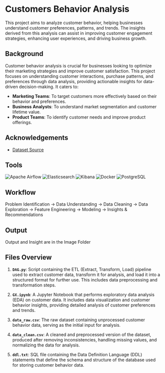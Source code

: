 # Customers Behavior Analysis

This project aims to analyze customer behavior, helping businesses understand customer preferences, patterns, and trends. The insights derived from this analysis can assist in improving customer engagement strategies, enhancing user experiences, and driving business growth.

## Background

Customer behavior analysis is crucial for businesses looking to optimize their marketing strategies and improve customer satisfaction. This project focuses on understanding customer interactions, purchase patterns, and preferences through data analysis, providing actionable insights for data-driven decision-making. It caters to:

- **Marketing Teams**: To target customers more effectively based on their behavior and preferences.
- **Business Analysts**: To understand market segmentation and customer lifetime value.
- **Product Teams**: To identify customer needs and improve product offerings.

## Acknowledgements

- [Dataset Source]( https://www.kaggle.com/datasets/lovishbansal123/sales-of-a-supermarket) 

## Tools 
<img src="https://img.shields.io/badge/Apache%20Airflow-017CEE?style=for-the-badge&logo=apache-airflow&logoColor=white" alt="Apache Airflow" />
<img src="https://img.shields.io/badge/Elasticsearch-005571?style=for-the-badge&logo=elasticsearch&logoColor=white" alt="Elasticsearch" />
<img src="https://img.shields.io/badge/Kibana-005571?style=for-the-badge&logo=kibana&logoColor=white" alt="Kibana" />
<img src="https://img.shields.io/badge/Docker-2496ED?style=for-the-badge&logo=docker&logoColor=white" alt="Docker" />
<img src="https://img.shields.io/badge/PostgreSQL-336791?style=for-the-badge&logo=postgresql&logoColor=white" alt="PostgreSQL" />

## Workflow

Problem Identification → Data Understanding → Data Cleaning → Data Exploration → Feature Engineering → Modeling → Insights & Recommendations

## Output

Output and Insight are in the Image Folder


## Files Overview

1. **`DAG.py`**: Script containing the ETL (Extract, Transform, Load) pipeline used to extract customer data, transform it for analysis, and load it into a structured format for further use. This includes data preprocessing and transformation steps.

2. **`GX.ipynb`**: A Jupyter Notebook that performs exploratory data analysis (EDA) on customer data. It includes data visualization and customer behavior insights, providing detailed analysis of customer preferences and trends.

3. **`data_raw.csv`**: The raw dataset containing unprocessed customer behavior data, serving as the initial input for analysis.

4. **`data_clean.csv`**: A cleaned and preprocessed version of the dataset, produced after removing inconsistencies, handling missing values, and normalizing the data for analysis.

5. **`ddl.txt`**: SQL file containing the Data Definition Language (DDL) statements that define the schema and structure of the database used for storing customer behavior data.



